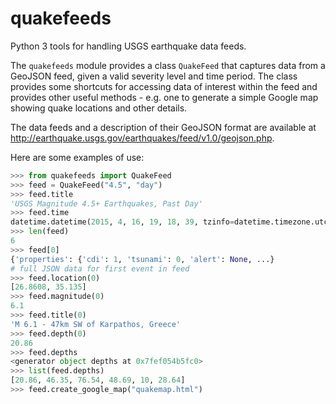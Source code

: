 quakefeeds
==========

Python 3 tools for handling USGS earthquake data feeds.

The `quakefeeds` module provides a class `QuakeFeed` that captures data
from a GeoJSON feed, given a valid severity level and time period.
The class provides some shortcuts for accessing data of interest within
the feed and provides other useful methods - e.g. one to generate a simple
Google map showing quake locations and other details.

The data feeds and a description of their GeoJSON format are available at
http://earthquake.usgs.gov/earthquakes/feed/v1.0/geojson.php.

Here are some examples of use:

```python
>>> from quakefeeds import QuakeFeed
>>> feed = QuakeFeed("4.5", "day")
>>> feed.title
'USGS Magnitude 4.5+ Earthquakes, Past Day'
>>> feed.time
datetime.datetime(2015, 4, 16, 19, 18, 39, tzinfo=datetime.timezone.utc)
>>> len(feed)
6
>>> feed[0]
{'properties': {'cdi': 1, 'tsunami': 0, 'alert': None, ...}
# full JSON data for first event in feed
>>> feed.location(0)
[26.8608, 35.135]
>>> feed.magnitude(0)
6.1
>>> feed.title(0)
'M 6.1 - 47km SW of Karpathos, Greece'
>>> feed.depth(0)
20.86
>>> feed.depths
<generator object depths at 0x7fef054b5fc0>
>>> list(feed.depths)
[20.86, 46.35, 76.54, 48.69, 10, 28.64]
>>> feed.create_google_map("quakemap.html")
```
